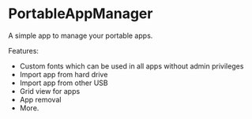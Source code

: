 # PortableAppManager
A simple app to manage your portable apps.

Features: 
 - Custom fonts which can be used in all apps without admin privileges
 - Import app from hard drive
 - Import app from other USB
 - Grid view for apps
 - App removal
 - More.


